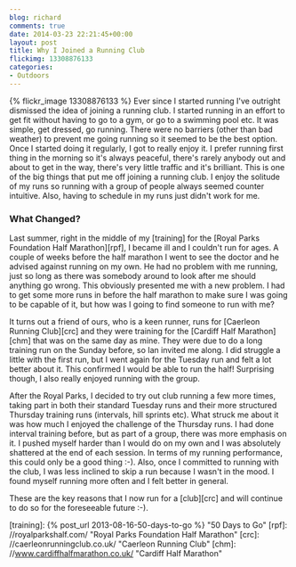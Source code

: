 ```yaml
---
blog: richard
comments: true
date: 2014-03-23 22:21:45+00:00
layout: post
title: Why I Joined a Running Club
flickimg: 13308876133
categories:
- Outdoors
---
```


{% flickr_image 13308876133 %}
Ever since I started running I've outright dismissed the idea of joining a running club. I started
running in an effort to get fit without having to go to a gym, or go to a swimming pool etc. It was
simple, get dressed, go running. There were no barriers (other than bad weather) to prevent me going
running so it seemed to be the best option. Once I started doing it regularly, I got to really enjoy
it. I prefer running first thing in the morning so it's always peaceful, there's rarely anybody out 
and about to get in the way, there's very little traffic and it's brilliant. This is one of the big
things that put me off joining a running club. I enjoy the solitude of my runs so running with a
group of people always seemed counter intuitive. Also, having to schedule in my runs just didn't
work for me.

### What Changed?

Last summer, right in the middle of my [training] for the [Royal Parks Foundation Half Marathon][rpf],
I became ill and I couldn't run for ages. A couple of weeks before the half marathon I went to see
the doctor and he advised against running on my own. He had no problem with me running, just so long
as there was somebody around to look after me should anything go wrong. This obviously presented me
with a new problem. I had to get some more runs in before the half marathon to make sure I was going
to be capable of it, but how was I going to find someone to run with me? 

It turns out a friend of ours, who is a keen runner, runs for [Caerleon Running Club][crc] and they
were training for the [Cardiff Half Marathon][chm] that was on the same day as mine. They were due
to do a long training run on the Sunday before, so Ian invited me along. I did struggle a little 
with the first run, but I went again for the Tuesday run and felt a lot better about it. This 
confirmed I would be able to run the half! Surprising though, I also really enjoyed running with the
group.

After the Royal Parks, I decided to try out club running a few more times, taking part in both their
standard Tuesday runs and their more structured Thursday training runs (intervals, hill sprints etc). What struck me about it was how much I enjoyed the challenge of the Thursday runs. I had done interval training before, but as part of a group, there was more emphasis on it. I pushed myself harder than I would do on my own and I was absolutely shattered at the end of each session. In terms of my running performance, this could only be a good thing :-). Also, once I committed to running with the club, I was less inclined to skip a run because I wasn't in the mood. I found myself running more often and I felt better in general. 

These are the key reasons that I now run for a [club][crc] and will continue to do so for the foreseeable future :-). 

[training]: {% post_url 2013-08-16-50-days-to-go %} "50 Days to Go"
[rpf]: //royalparkshalf.com/ "Royal Parks Foundation Half Marathon"
[crc]: //caerleonrunningclub.co.uk/ "Caerleon Running Club"
[chm]: //www.cardiffhalfmarathon.co.uk/ "Cardiff Half Marathon"
